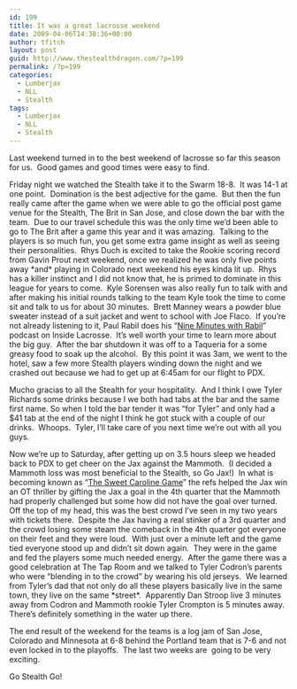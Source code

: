 ```yaml
---
id: 199
title: It was a great lacrosse weekend
date: 2009-04-06T14:38:36+00:00
author: tfitch
layout: post
guid: http://www.thestealthdragon.com/?p=199
permalink: /?p=199
categories:
  - Lumberjax
  - NLL
  - Stealth
tags:
  - Lumberjax
  - NLL
  - Stealth
---
```

Last weekend turned in to the best weekend of lacrosse so far this season for us.  Good games and good times were easy to find.

Friday night we watched the Stealth take it to the Swarm 18-8.  It was 14-1 at one point.  Domination is the best adjective for the game.  But then the fun really came after the game when we were able to go the official post game venue for the Stealth, The Brit in San Jose, and close down the bar with the team.  Due to our travel schedule this was the only time we&#8217;d been able to go to The Brit after a game this year and it was amazing.  Talking to the players is so much fun, you get some extra game insight as well as seeing their personalities.  Rhys Duch is excited to take the Rookie scoring record from Gavin Prout next weekend, once we realized he was only five points away \*and\* playing in Colorado next weekend his eyes kinda lit up.  Rhys has a killer instinct and I did not know that, he is primed to dominate in this league for years to come.  Kyle Sorensen was also really fun to talk with and after making his initial rounds talking to the team Kyle took the time to come sit and talk to us for about 30 minutes.  Brett Manney wears a powder blue sweater instead of a suit jacket and went to school with Joe Flaco.  If you&#8217;re not already listening to it, Paul Rabil does his &#8220;<a href="http://blogs.insidelacrosse.com/2009/04/01/podcast-nine-minutes-of-lacrosse-with-paul-rabil-7/" target="_blank" rel="noopener noreferrer">Nine Minutes with Rabil</a>&#8221; podcast on Inside Lacrosse.  It&#8217;s well worth your time to learn more about the big guy.  After the bar shutdown it was off to a Taqueria for a some greasy food to soak up the alcohol.  By this point it was 3am, we went to the hotel, saw a few more Stealth players winding down the night and we crashed out because we had to get up at 6:45am for our flight to PDX.

Mucho gracias to all the Stealth for your hospitality.  And I think I owe Tyler Richards some drinks because I we both had tabs at the bar and the same first name. So when I told the bar tender it was &#8220;for Tyler&#8221; and only had a $41 tab at the end of the night I think he got stuck with a couple of our drinks.  Whoops.  Tyler, I&#8217;ll take care of you next time we&#8217;re out with all you guys.

Now we&#8217;re up to Saturday, after getting up on 3.5 hours sleep we headed back to PDX to get cheer on the Jax against the Mammoth.  (I decided a Mammoth loss was most beneficial to the Stealth, so Go Jax!)  In what is becoming known as &#8220;<a href="http://jaxlaxblog.blogspot.com/2009/04/what-finish-young-heroics-flindell-man.html" target="_blank" rel="noopener noreferrer">The Sweet Caroline Game</a>&#8221; the refs helped the Jax win an OT thriller by gifting the Jax a goal in the 4th quarter that the Mammoth had properly challenged but some how did not have the goal over turned.  Off the top of my head, this was the best crowd I&#8217;ve seen in my two years with tickets there.  Despite the Jax having a real stinker of a 3rd quarter and the crowd losing some steam the comeback in the 4th quarter got everyone on their feet and they were loud.  With just over a minute left and the game tied everyone stood up and didn&#8217;t sit down again.  They were in the game and fed the players some much needed energy.  After the game there was a good celebration at The Tap Room and we talked to Tyler Codron&#8217;s parents who were &#8220;blending in to the crowd&#8221; by wearing his old jerseys.  We learned from Tyler&#8217;s dad that not only do all these players basically live in the same town, they live on the same \*street\*.  Apparently Dan Stroop live 3 minutes away from Codron and Mammoth rookie Tyler Crompton is 5 minutes away.  There&#8217;s definitely something in the water up there.

The end result of the weekend for the teams is a log jam of San Jose, Colorado and Minnesota at 6-8 behind the Portland team that is 7-6 and not even locked in to the playoffs.  The last two weeks are  going to be very exciting.

Go Stealth Go!